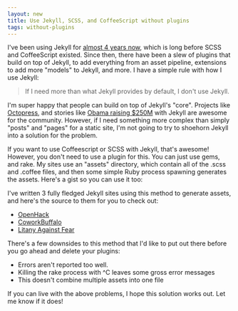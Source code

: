 ```yaml
---
layout: new
title: Use Jekyll, SCSS, and CoffeeScript without plugins
tags: without-plugins
---
```


I've been using Jekyll for [almost 4 years now](https://github.com/mojombo/jekyll/commit/23031152359e2f963fbef5908c470dda05493d00), which is long before SCSS and CoffeeScript existed. Since then, there have been a slew of plugins that build on top of Jekyll, to add everything from an asset pipeline, extensions to add more "models" to Jekyll, and more. I have a simple rule with how I use Jekyll:

> If I need more than what Jekyll provides by default, I don't use Jekyll.

I'm super happy that people can build on top of Jekyll's "core". Projects like [Octopress](http://octopress.org/), and stories like [Obama raising $250M](http://kylerush.net/blog/meet-the-obama-campaigns-250-million-fundraising-platform/) with Jekyll are awesome for the community. However, if I need something more complex than simply "posts" and "pages" for a static site, I'm not going to try to shoehorn Jekyll into a solution for the problem.

If you want to use Coffeescript or SCSS with Jekyll, that's awesome! However, you don't need to use a plugin for this. You can just use gems, and rake. My sites use an "assets" directory, which contain all of the .scss and .coffee files, and then some simple Ruby process spawning generates the assets. Here's a gist so you can use it too:

<script src="https://gist.github.com/4496420.js">
</script>

I've written 3 fully fledged Jekyll sites using this method to generate assets, and here's the source to them for you to check out:

* [OpenHack](http://github.com/openhack/openhack.github.com)
* [CoworkBuffalo](http://github.com/coworkbuffalo/coworkbuffalo.github.com)
* [Litany Against Fear](http://github.com/qrush/qrush.github.com)

There's a few downsides to this method that I'd like to put out there before you go ahead and delete your plugins:

* Errors aren't reported too well.
* Killing the rake process with ^C leaves some gross error messages
* This doesn't combine multiple assets into one file

If you can live with the above problems, I hope this solution works out. Let me know if it does!
